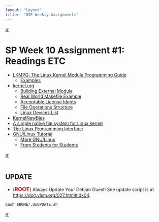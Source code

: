 ```yaml
---
layout: "layout"
title:  "OSP Weekly Assignments"
---
```


[&#x213C;](#idxXXX)<br id="idx000">
# SP Week 10 Assignment #1: Readings ETC

* [LKMPG: The Linux Kernel Module Programming Guide](<https://sysprog21.github.io/lkmpg/>)
  * [Examples](https://github.com/sysprog21/lkmpg/tree/master/examples/)
* [kernel.org](https://kernel.org)
  * [Building External Module](https://git.kernel.org/pub/scm/linux/kernel/git/stable/linux.git/tree/Documentation/kbuild/modules.rst)
  * [Real World Makefile Example](https://git.kernel.org/pub/scm/linux/kernel/git/stable/linux.git/tree/drivers/char/Makefile)
  * [Acceptable License Idents](https://git.kernel.org/pub/scm/linux/kernel/git/stable/linux.git/tree/include/linux/module.h)
  * [File Operations Structure](https://git.kernel.org/pub/scm/linux/kernel/git/stable/linux.git/tree/include/linux/fs.h)
  * [Linux Devices List](https://git.kernel.org/pub/scm/linux/kernel/git/stable/linux.git/tree/Documentation/admin-guide/devices.txt)
* [KernelNewBies](https://kernelnewbies.org/)
* [A simple native file system for Linux kernel](https://github.com/sysprog21/simplefs/)
* [The Linux Programming Interface](https://man7.org/tlpi/)
* [GNU/Linux Tutorial](https://doit.vlsm.org/038.html)
  * [More GNU/Linux](https://doit.vlsm.org/039.html)
  * [From Students for Students](https://doit.vlsm.org/040.html)


[&#x213C;](#)<br id="idx001"><br>

## UPDATE

* (<span style="color:red; font-weight:bold; font-size:larger;">ROOT</span>)
  Always Update Your Debian Guest! See update script is at <br>
  <https://doit.vlsm.org/027.html#idx04>.

```
bash $HOME/.doUPDATE.sh

```

[&#x213C;](#)<br id="idxXXX"><br>

